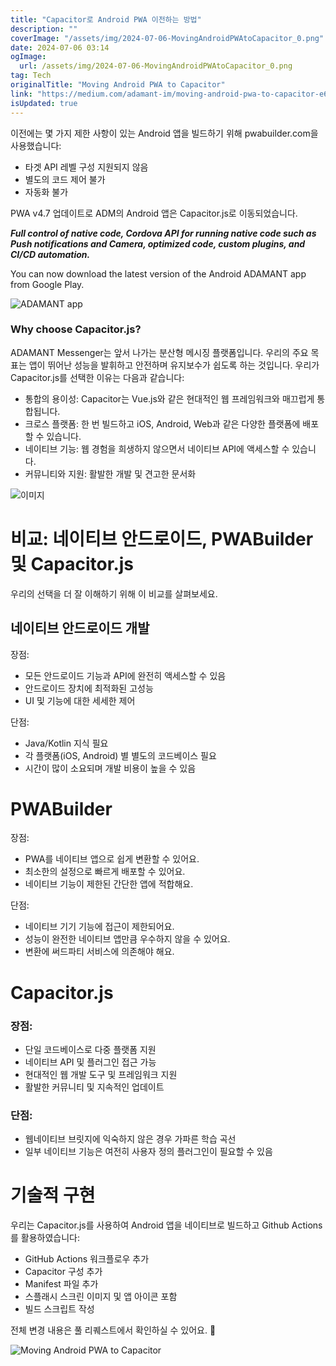 ```yaml
---
title: "Capacitor로 Android PWA 이전하는 방법"
description: ""
coverImage: "/assets/img/2024-07-06-MovingAndroidPWAtoCapacitor_0.png"
date: 2024-07-06 03:14
ogImage: 
  url: /assets/img/2024-07-06-MovingAndroidPWAtoCapacitor_0.png
tag: Tech
originalTitle: "Moving Android PWA to Capacitor"
link: "https://medium.com/adamant-im/moving-android-pwa-to-capacitor-e64b923284c0"
isUpdated: true
---
```






이전에는 몇 가지 제한 사항이 있는 Android 앱을 빌드하기 위해 pwabuilder.com을 사용했습니다:

- 타겟 API 레벨 구성 지원되지 않음
- 별도의 코드 제어 불가
- 자동화 불가

PWA v4.7 업데이트로 ADM의 Android 앱은 Capacitor.js로 이동되었습니다.

<div class="content-ad"></div>

***Full control of native code, Cordova API for running native code such as Push notifications and Camera, optimized code, custom plugins, and CI/CD automation.***  

You can now download the latest version of the Android ADAMANT app from Google Play.  

![ADAMANT app](/assets/img/2024-07-06-MovingAndroidPWAtoCapacitor_1.png)

### Why choose Capacitor.js?  

<div class="content-ad"></div>

ADAMANT Messenger는 앞서 나가는 분산형 메시징 플랫폼입니다. 우리의 주요 목표는 앱이 뛰어난 성능을 발휘하고 안전하며 유지보수가 쉽도록 하는 것입니다. 우리가 Capacitor.js를 선택한 이유는 다음과 같습니다:

- 통합의 용이성: Capacitor는 Vue.js와 같은 현대적인 웹 프레임워크와 매끄럽게 통합됩니다.
- 크로스 플랫폼: 한 번 빌드하고 iOS, Android, Web과 같은 다양한 플랫폼에 배포할 수 있습니다.
- 네이티브 기능: 웹 경험을 희생하지 않으면서 네이티브 API에 액세스할 수 있습니다.
- 커뮤니티와 지원: 활발한 개발 및 견고한 문서화

![이미지](/assets/img/2024-07-06-MovingAndroidPWAtoCapacitor_2.png)

# 비교: 네이티브 안드로이드, PWABuilder 및 Capacitor.js

<div class="content-ad"></div>

우리의 선택을 더 잘 이해하기 위해 이 비교를 살펴보세요.

## 네이티브 안드로이드 개발

장점:

- 모든 안드로이드 기능과 API에 완전히 액세스할 수 있음
- 안드로이드 장치에 최적화된 고성능
- UI 및 기능에 대한 세세한 제어

<div class="content-ad"></div>

단점:
- Java/Kotlin 지식 필요
- 각 플랫폼(iOS, Android) 별 별도의 코드베이스 필요
- 시간이 많이 소요되며 개발 비용이 높을 수 있음

# PWABuilder

장점:

<div class="content-ad"></div>

- PWA를 네이티브 앱으로 쉽게 변환할 수 있어요.
- 최소한의 설정으로 빠르게 배포할 수 있어요.
- 네이티브 기능이 제한된 간단한 앱에 적합해요.

단점:
- 네이티브 기기 기능에 접근이 제한되어요.
- 성능이 완전한 네이티브 앱만큼 우수하지 않을 수 있어요.
- 변환에 써드파티 서비스에 의존해야 해요.

# Capacitor.js

<div class="content-ad"></div>

### 장점:

- 단일 코드베이스로 다중 플랫폼 지원
- 네이티브 API 및 플러그인 접근 가능
- 현대적인 웹 개발 도구 및 프레임워크 지원
- 활발한 커뮤니티 및 지속적인 업데이트

### 단점:

- 웹네이티브 브릿지에 익숙하지 않은 경우 가파른 학습 곡선
- 일부 네이티브 기능은 여전히 사용자 정의 플러그인이 필요할 수 있음

<div class="content-ad"></div>

# 기술적 구현

우리는 Capacitor.js를 사용하여 Android 앱을 네이티브로 빌드하고 Github Actions를 활용하였습니다:

- GitHub Actions 워크플로우 추가
- Capacitor 구성 추가
- Manifest 파일 추가
- 스플래시 스크린 이미지 및 앱 아이콘 포함
- 빌드 스크립트 작성

전체 변경 내용은 풀 리퀘스트에서 확인하실 수 있어요. 🌟

<div class="content-ad"></div>

![Moving Android PWA to Capacitor](/assets/img/2024-07-06-MovingAndroidPWAtoCapacitor_3.png)